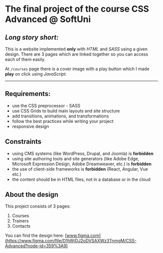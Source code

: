 # The final project of the course **CSS Advanced @ SoftUni**


## *Long story short:*


This is a website implemented **only** with *HTML* and *SASS* using a given design. There are 3 pages which are linked together so you can access each of them easily.

At `/courses` page there is a cover image with a play button which I made **play** on click using *JavaScript*.

____

## Requirements:

- use the CSS preprocessor - SASS 
- use CSS Grids to build main layouts and site structure
- add transitions, animations, and transformations
- follow the best practices while writing your project
- responsive design 

## Constraints
- using CMS systems (like WordPress, Drupal, and Joomla) is **forbidden**
- using site authoring tools and site generators (like Adobe Edge, Microsoft Expression Design, Adobe Dreamweaver, etc.) is **forbidden**
- the use of client-side frameworks is **forbidden** (React, Angular, Vue etc.)
- the content should be in HTML files, not in a database or in the cloud

## About the design
This project consists of 3 pages:
 1. Courses
 2. Trainers 
 3. Contacts

You can find the design here: [www.figma.com](https://www.figma.com/file/D1hWjDJ2oDVSAXWz3TnmgM/CSS-Advanced?node-id=359%3A9) 